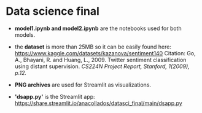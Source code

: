 # Data science final

- **model1.ipynb and model2.ipynb** are the notebooks used for both models.

- the **dataset** is more than 25MB so it can be easily found here: https://www.kaggle.com/datasets/kazanova/sentiment140
Citation: Go, A., Bhayani, R. and Huang, L., 2009. Twitter sentiment classification using distant supervision. *CS224N Project Report, Stanford, 1(2009), p.12.*

- **PNG archives** are used for Streamlit as visualizations.
- **'dsapp.py'** is the Streamlit app: https://share.streamlit.io/anacollados/datasci_final/main/dsapp.py
